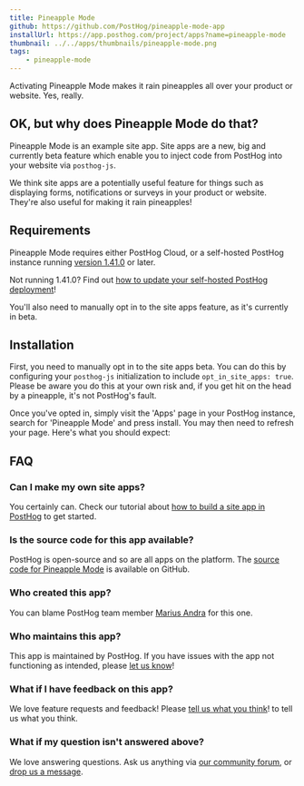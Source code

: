 ```yaml
---
title: Pineapple Mode
github: https://github.com/PostHog/pineapple-mode-app
installUrl: https://app.posthog.com/project/apps?name=pineapple-mode
thumbnail: ../../apps/thumbnails/pineapple-mode.png
tags:
    - pineapple-mode
---
```


Activating Pineapple Mode makes it rain pineapples all over your product or website. Yes, really.

## OK, but why does Pineapple Mode do that?

Pineapple Mode is an example site app. Site apps are a new, big and currently beta feature which enable you to inject code from PostHog into your website via `posthog-js`.

We think site apps are a potentially useful feature for things such as displaying forms, notifications or surveys in your product or website. They're also useful for making it rain pineapples!

## Requirements

Pineapple Mode requires either PostHog Cloud, or a self-hosted PostHog instance running [version 1.41.0](https://posthog.com/blog/the-posthog-array-1-41-0#one-more-thing-site-apps) or later.

Not running 1.41.0? Find out [how to update your self-hosted PostHog deployment](https://posthog.com/docs/runbook/upgrading-posthog)!

You'll also need to manually opt in to the site apps feature, as it's currently in beta.

## Installation

First, you need to manually opt in to the site apps beta. You can do this by configuring your `posthog-js` initialization to include `opt_in_site_apps: true`. Please be aware you do this at your own risk and, if you get hit on the head by a pineapple, it's not PostHog's fault.

Once you've opted in, simply visit the 'Apps' page in your PostHog instance, search for 'Pineapple Mode' and press install. You may then need to refresh your page. Here's what you should expect:

## FAQ

### Can I make my own site apps?

You certainly can. Check our tutorial about [how to build a site app in PostHog](/tutorials/build-site-app) to get started. 

### Is the source code for this app available?

PostHog is open-source and so are all apps on the platform. The [source code for Pineapple Mode](https://github.com/PostHog/pineapple-mode-app) is available on GitHub.

### Who created this app?

You can blame PostHog team member [Marius Andra](https://github.com/mariusandra) for this one.

### Who maintains this app?

This app is maintained by PostHog. If you have issues with the app not functioning as intended, please [let us know](http://app.posthog.com/home#supportModal)!

### What if I have feedback on this app?

We love feature requests and feedback! Please [tell us what you think](http://app.posthog.com/home#supportModal)! to tell us what you think.

### What if my question isn't answered above?

We love answering questions. Ask us anything via [our community forum](/questions), or [drop us a message](http://app.posthog.com/home#supportModal). 
